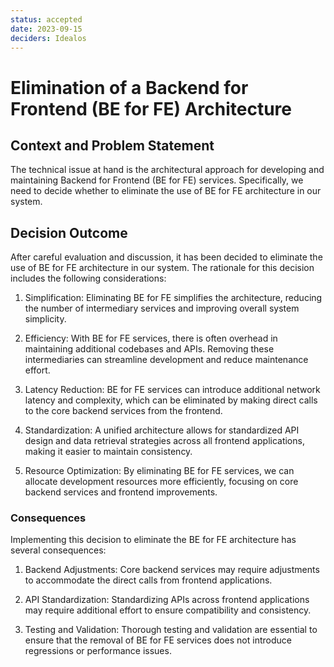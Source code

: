 ```yaml
---
status: accepted
date: 2023-09-15
deciders: Idealos
---
```

# Elimination of a Backend for Frontend (BE for FE) Architecture

## Context and Problem Statement

The technical issue at hand is the architectural approach for developing and
maintaining Backend for Frontend (BE for FE) services. Specifically, we need to
decide whether to eliminate the use of BE for FE architecture in our system.

## Decision Outcome

After careful evaluation and discussion, it has been decided to eliminate the
use of BE for FE architecture in our system. The rationale for this decision
includes the following considerations:

1. Simplification: Eliminating BE for FE simplifies the architecture, reducing
   the number of intermediary services and improving overall system simplicity.

1. Efficiency: With BE for FE services, there is often overhead in maintaining
   additional codebases and APIs. Removing these intermediaries can streamline
development and reduce maintenance effort.

1. Latency Reduction: BE for FE services can introduce additional network
   latency and complexity, which can be eliminated by making direct calls to
the core backend services from the frontend.

1. Standardization: A unified architecture allows for standardized API design
   and data retrieval strategies across all frontend applications, making it
easier to maintain consistency.

1. Resource Optimization: By eliminating BE for FE services, we can allocate
   development resources more efficiently, focusing on core backend services
and frontend improvements.

### Consequences

Implementing this decision to eliminate the BE for FE architecture has several
consequences:

1. Backend Adjustments: Core backend services may require adjustments to
   accommodate the direct calls from frontend applications.

1. API Standardization: Standardizing APIs across frontend applications may
   require additional effort to ensure compatibility and consistency.

1. Testing and Validation: Thorough testing and validation are essential to
   ensure that the removal of BE for FE services does not introduce regressions
or performance issues.

